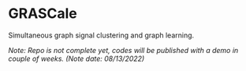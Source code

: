 # GRASCale

Simultaneous graph signal clustering and graph learning.

*Note: Repo is not complete yet, codes will be published with a demo in couple of weeks. (Note date: 08/13/2022)*
